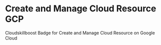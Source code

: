 # Create and Manage Cloud Resource GCP

Cloudskillboost Badge for Create and Manage Cloud Resource on Google Cloud
